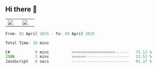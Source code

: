 ## Hi there 👋

<p align="center">
  <table align="center">
  <tr border="none">
  <td width="35%" align="center">
    <img  align="center"  src="http://github-profile-summary-cards.vercel.app/api/cards/stats?username=ricepunk&theme=github_dark" />
  </td>
    
  <td width="65%" align="center">
    <img  align="center"  src="http://github-profile-summary-cards.vercel.app/api/cards/profile-details?username=ricepunk&theme=github_dark" />
  </td>
  </tr>
  </table>
</p>

<!--START_SECTION:waka-->

```typescript
From: 02 April 2025 - To: 09 April 2025

Total Time: 10 mins

C#           8 mins          >>>>>>>>>>>>>>>>>>>------   75.12 %
JSON         2 mins          >>>>>>-------------------   23.52 %
JavaScript   0 secs          -------------------------   01.37 %
```

<!--END_SECTION:waka-->
